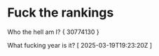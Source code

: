 # Fuck the rankings

Who the hell am I?
{ 30774130 }

What fucking year is it?
[ 2025-03-19T19:23:20Z ]
